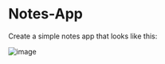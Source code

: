 # Notes-App
Create a simple notes app that looks like this:

![image](https://user-images.githubusercontent.com/63841770/92625269-1233b580-f2e6-11ea-87b8-7dd37fff426a.png)
